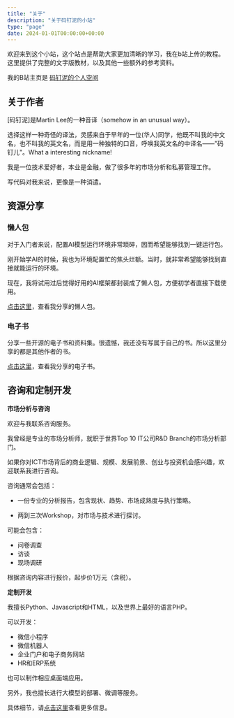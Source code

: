 ```yaml
---
title: "关于"
description: "关于码钉泥的小站"
type: "page"
date: 2024-01-01T00:00:00+00:00
---
```


欢迎来到这个小站，这个站点是帮助大家更加清晰的学习，我在b站上传的教程。这里提供了完整的文字版教材，以及其他一些额外的参考资料。

我的B站主页是 [码钉泥的个人空间](https://space.bilibili.com/650927704/)

## 关于作者

[码钉泥]是Martin Lee的一种音译（somehow in an unusual way）。

选择这样一种奇怪的译法，灵感来自于早年的一位(华人)同学，他既不叫我的中文名，也不叫我的英文名，而是用一种独特的口音，呼唤我英文名的中译名——"码钉儿"。What a interesting nickname!

我是一位技术爱好者，本业是金融，做了很多年的市场分析和私募管理工作。

写代码对我来说，更像是一种消遣。

## 资源分享

### 懒人包

对于入门者来说，配置AI模型运行环境非常琐碎，因而希望能够找到一键运行包。

刚开始学AI的时候，我也为环境配置忙的焦头烂额。当时，就非常希望能够找到直接就能运行的环境。

现在，我将试用过后觉得好用的AI框架都封装成了懒人包，方便初学者直接下载使用。

[点击这里](/package/)，查看我分享的懒人包。

### 电子书

分享一些开源的电子书和资料集。很遗憾，我还没有写属于自己的书。所以这里分享的都是其他作者的书。

[点击这里](/books/)，查看我分享的电子书。



## 咨询和定制开发

**市场分析与咨询**

欢迎与我联系咨询服务。

我曾经是专业的市场分析师，就职于世界Top 10 IT公司R&D Branch的市场分析部门。

如果你对ICT市场背后的商业逻辑、规模、发展前景、创业与投资机会感兴趣，欢迎联系我进行咨询。

咨询通常会包括：

* 一份专业的分析报告，包含现状、趋势、市场成熟度与执行策略。

* 两到三次Workshop，对市场与技术进行探讨。

可能会包含：

* 问卷调查
* 访谈
* 现场调研

根据咨询内容进行报价，起步价1万元（含税）。



**定制开发**

我擅长Python、Javascript和HTML，以及世界上最好的语言PHP。

可以开发：

* 微信小程序
* 微信机器人
* 企业门户和电子商务网站
* HR和ERP系统

也可以制作相应桌面端应用。



另外，我也擅长进行大模型的部署、微调等服务。

具体细节，请[点击这里](/service/)查看更多信息。